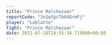 ```yaml
---
title: "Prince Malchezaar"
reportCode: "3n1wYpcTb84QrmFj"
player: "Lablatte"
fight: "Prince Malchezaar"
date: 2021-07-18T18:55:34.719000+00:00
---
```

